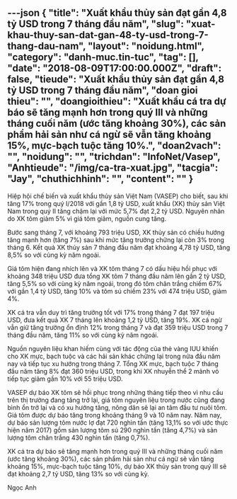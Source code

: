 ---json
{
    "title": "Xuất khẩu thủy sản đạt gần 4,8 tỷ USD trong 7 tháng đầu năm",
    "slug": "xuat-khau-thuy-san-dat-gan-48-ty-usd-trong-7-thang-dau-nam",
    "layout": "noidung.html",
    "category": "danh-muc.tin-tuc",
    "tag": [],
    "date": "2018-08-09T17:00:00.000Z",
    "draft": false,
    "tieude": "Xuất khẩu thủy sản đạt gần 4,8 tỷ USD trong 7 tháng đầu năm",
    "doan gioi thieu": "",
    "doangioithieu": "Xuất khẩu cá tra dự báo sẽ tăng mạnh hơn trong quý III và những tháng cuối năm (ước tăng khoảng 30%), các sản phẩm hải sản như cá ngừ sẽ vẫn tăng khoảng 15%, mực-bạch tuộc tăng 10%.",
    "doan2vach": "",
    "noidung": "",
    "trichdan": "InfoNet/Vasep",
    "Anhtieude": "/img/ca-tra-xuat.jpg",
    "tacgia": "Jay",
    "chuthichhinh": "",
    "__content__": ""
}
---
<p><span style="font-size:14px">Hiệp hội chế biến v&agrave; xuất khẩu thủy sản Việt Nam (VASEP) cho biết, sau khi tăng 17% trong qu&yacute; I/2018 với gần 1,8 tỷ USD, xuất khẩu (XK) thủy sản Việt Nam trong qu&yacute; II tăng chậm lại với mức 5,7% đạt 2,2 tỷ USD. Nguy&ecirc;n nh&acirc;n do XK t&ocirc;m giảm 5% v&igrave; gi&aacute; t&ocirc;m giảm, nguồn cung tăng.&nbsp;</span></p>

<p><span style="font-size:14px">Bước sang th&aacute;ng 7, với khoảng 793 triệu USD, XK thủy sản c&oacute; chiều hướng tăng mạnh hơn (tăng 7%) sau khi mức tăng trưởng chững lại c&ograve;n 3% trong th&aacute;ng 6. Kết quả XK thủy sản 7 th&aacute;ng đầu năm đạt khoảng 4,78 tỷ USD, tăng 8,5% so với c&ugrave;ng kỳ năm ngo&aacute;i.</span></p>

<p><span style="font-size:14px">Gi&aacute; t&ocirc;m hiện đang nh&iacute;ch l&ecirc;n v&agrave; XK t&ocirc;m th&aacute;ng 7 c&oacute; dấu hiệu hồi phục với khoảng 348 triệu USD đưa tổng XK t&ocirc;m 7 th&aacute;ng đầu năm l&ecirc;n gần 2 tỷ USD, tăng 5,5% so với c&ugrave;ng kỳ năm ngo&aacute;i, trong đ&oacute; t&ocirc;m ch&acirc;n trắng chiếm 67% với gần 1,4 tỷ USD, tăng 10% v&agrave; t&ocirc;m s&uacute; chiếm 23% với 474 triệu USD, giảm 4%.</span></p>

<p><span style="font-size:14px">XK c&aacute; tra vẫn duy tr&igrave; tăng trưởng tốt với 17% trong th&aacute;ng 7 đạt 197 triệu USD, đưa kết quả XK 7 th&aacute;ng l&ecirc;n khoảng 1,2 tỷ USD, tăng 19%. XK c&aacute; ngừ vẫn giữ tăng trưởng ổn định 12% trong th&aacute;ng 7 v&agrave; đạt 359 triệu USD trong 7 th&aacute;ng đầu năm, tăng 11% so với c&ugrave;ng kỳ năm ngo&aacute;i.</span></p>

<p><span style="font-size:14px">Nguồn nguy&ecirc;n liệu khan hiếm c&ugrave;ng với t&aacute;c động của thẻ v&agrave;ng IUU khiến cho XK mực, bạch tuộc v&agrave; c&aacute;c hải sản kh&aacute;c chững lại trong nửa đầu năm nay v&agrave; tiếp tục xu hướng trong th&aacute;ng 7. Tổng XK mực, bạch tuộc 7 th&aacute;ng đầu năm tăng 8% đạt 360 triệu USD, trong khi XK nhuyễn thể 2 mảnh vỏ tiếp tục giảm gần 10% với 55 triệu USD.</span></p>

<p><span style="font-size:14px">VASEP dự b&aacute;o XK t&ocirc;m sẽ hồi phục trong những th&aacute;ng tiếp theo v&igrave; nhu cầu tr&ecirc;n thị trường đang tăng trở lại, gi&aacute; t&ocirc;m nguy&ecirc;n liệu trong nước cũng đang b&igrave;nh ổn trở lại v&agrave; c&oacute; xu hướng tăng, n&ocirc;ng d&acirc;n sẽ lại an t&acirc;m đầu tư nu&ocirc;i t&ocirc;m. Gi&aacute; t&ocirc;m được dự b&aacute;o tăng trong khoảng th&aacute;ng 9 v&agrave; 10 năm nay. Năm nay, dự b&aacute;o sản lượng t&ocirc;m nước lợ đạt 720 ngh&igrave;n tấn (tăng 13,1% so với ước thực hiện năm 2017) gồm sản lượng t&ocirc;m s&uacute; 290 ngh&igrave;n tấn (tăng 4,7%) v&agrave; sản lượng t&ocirc;m ch&acirc;n trắng 430 ngh&igrave;n tấn (tăng 0,7%).</span></p>

<p><span style="font-size:14px">XK c&aacute; tra dự b&aacute;o sẽ tăng mạnh hơn trong qu&yacute; III v&agrave; những th&aacute;ng cuối năm (ước tăng khoảng 30%), c&aacute;c sản phẩm hải sản như c&aacute; ngừ sẽ vẫn tăng khoảng 15%, mực-bạch tuộc tăng 10%, dự b&aacute;o XK thủy sản trong qu&yacute; III sẽ đạt khoảng 2,7 tỷ USD, tăng 13% so với c&ugrave;ng kỳ.</span></p>

<p><span style="font-size:14px">Ngọc Anh</span></p>

<p>&nbsp;</p>
